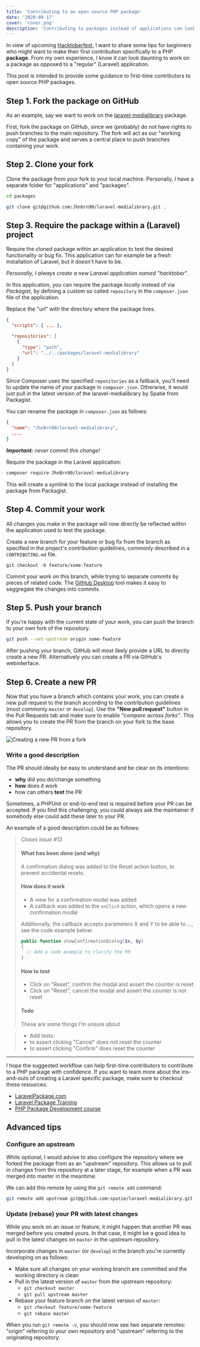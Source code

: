 ```yaml
---
title: 'Contributing to an open source PHP package'
date: '2020-09-17'
cover: 'cover.png'
description: 'Contributing to packages instead of applications can look challenging. In this blog post I want to show a workflow to work on PHP packages and be able to test them out locally.'
---
```


In view of upcoming [Hacktoberfest](https://hacktoberfest.digitalocean.com/), I want to share some tips for beginners who might want to make their first contribution specifically to a PHP **package**. From my own experience, I know it can look daunting to work on a package as opposed to a "regular" (Laravel) application.  

This post is intended to provide some guidance to first-time contributors to open source PHP packages.

## Step 1. Fork the package on GitHub
As an example, say we want to work on the [laravel-medialibrary](https://github.com/spatie/laravel-medialibrary) package.

First, fork the package on GitHub, since we (probably) do not have rights to push branches to the main repository. The fork will act as our "working copy" of the package and serves a central place to push branches containing your work.

## Step 2. Clone your fork
Clone the package from your fork to your local machine. Personally, I have a separate folder for "applications" and "packages".

```bash
cd packages

git clone git@github.com:Jhnbrn90/laravel-medialibrary.git .
```

## Step 3. Require the package within a (Laravel) project
Require the cloned package within an application to test the desired functionality or bug fix. This application can for example be a fresh installation of Laravel, but it doesn't have to be.

*Personally, I always create a new Laravel application named "hacktober".*

In this application, you can require the package *locally* instead of via *Packagist*, by defining a custom so called `repository` in the `composer.json` file of the application.

Replace the "url" with the directory where the package lives.

```json
{
  "scripts": { ... },

  "repositories": [
    {
      "type": "path",
      "url": "../../packages/laravel-medialibrary"
    }
  ]
}
```

Since Composer uses the specified `repositories` as a fallback, you'll need to update the name of your package in `composer.json`. Otherwise, it would just pull in the latest version of the laravel-medialibrary by Spatie from Packagist. 

You can rename the package in `composer.json` as follows:

```json
{
  "name": "JhnBrn90/laravel-medialibrary",
  ....
}
```

***Important:*** *never commit this change!*

Require the package in the Laravel application:
 
```bash 
composer require JhnBrn90/laravel-medialibrary
``` 

This will create a *symlink* to the local package instead of installing the package from Packagist.  

## Step 4. Commit your work
All changes you make in the package will now directly be reflected within the application used to test the package.

Create a new branch for your feature or bug fix from the branch as specified in the project's contribution guidelines, commonly described in a `CONTRIBUTING.md` file.

```
git checkout -b feature/some-feature
```

Commit your work on this branch, while trying to separate commits by pieces of related code. The [GitHub Desktop](https://desktop.github.com/) tool makes it easy to seggregate the changes into commits. 

## Step 5. Push your branch
If you're happy with the current state of your work, you can push the branch to your own fork of the repository.

```bash
git push --set-upstream origin some-feature
```

After pushing your branch, GitHub will most likely provide a URL to directly create a new PR. Alternatively you can create a PR via GitHub's webinterface.

## Step 6. Create a new PR
Now that you have a branch which contains your work, you can create a new pull request to the branch according to the contribution guidelines (most commonly `master` or `develop`). Use the **"New pull request"** button in the Pull Requests tab and make sure to enable *"compare across forks"*. This allows you to create the PR from the branch on your fork to the base repository. 

![Creating a new PR from a fork](create-pr.png)

### Write a good description
The PR should ideally be easy to understand and be clear on its intentions: 
- **why** did you do/change something 
- **how** does it work 
- how can others **test** the PR 

Sometimes, a PHPUnit or end-to-end test is required before your PR can be accepted. If you find this challenging, you could always ask the maintainer if somebody else could add these later to your PR.

An example of a good description could be as follows:

> *Closes issue #13*
>
> #### What has been done (and why)
> A confirmation dialog was added to the Reset action button, to prevent accidental resets.
>
> #### How does it work
>- A view for a confirmation modal was added
>- A callback was added to the `onClick` action, which opens a new confirmation modal
>
> Additionally, the callback accepts parameters X and Y to be able to ..., see the code example below:
>```php
> public function showConfirmationDialog($x, $y)
> {
>   // Add a code example to clarify the PR
> } 
>```
> 
>#### How to test 
>- Click on "Reset", confirm the modal and assert the counter is reset
>- Click on "Reset", cancel the modal and assert the counter is not reset 
>
>#### Todo
>These are some things I'm unsure about

>- Add tests: 
>  - to assert clicking "Cancel" does not reset the counter
>  - to assert clicking "Confirm" does reset the counter

---

I hope the suggested workflow can help first-time contributors to contribute to a PHP package with confidence. 
If you want to learn more about the ins-and-outs of creating a Laravel specific package, make sure to checkout these resources:
 
- [LaravelPackage.com](https://laravelpackage.com)
- [Laravel Package Training](https://laravelpackage.training/)
- [PHP Package Development course](https://phppackagedevelopment.com/)

## Advanced tips

### Configure an upstream
While optional, I would advise to also configure the repository where we forked the package from as an "upstream" repository. This allows us to pull in changes from this repository at a later stage, for example when a PR was merged into master in the meantime.

We can add this remote by using the `git remote add` command:

```bash
git remote add upstream git@github.com:spatie/laravel-medialibrary.git
```

### Update (rebase) your PR with latest changes
While you work on an issue or feature, it might happen that another PR was merged before you created yours. 
In that case, it might be a good idea to pull in the latest changes on `master` in the upstream repository.

Incorporate changes in `master` (or `develop`) in the branch you're currently developing on as follows:

- Make sure all changes on your working branch are committed and the working directory is clean
- Pull in the latest version of `master` from the upstream repository:
  - `git checkout master`
  - `git pull upstream master`
- Rebase your feature branch on the latest version of `master`:
  - `git checkout feature/some-feature`
  - `git rebase master`


When you run `git remote -v`, you should now see two separate remotes: "origin" referring to your own repository and "upstream" referring to the originating repository.